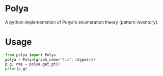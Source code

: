 # Polya 
A python implementation of Polya's enumeration theory (pattern inventory).

# Usage 
```python
from polya import Polya
polya = Polya(graph_name="fcc", ntypes=3)
p_g, nms = polya.get_gt()
print(p_g)
```
 
